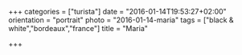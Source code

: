 +++
categories = ["turista"]
date = "2016-01-14T19:53:27+02:00"
orientation = "portrait"
photo = "2016-01-14-maria"
tags = ["black & white","bordeaux","france"]
title = "Maria"

+++
